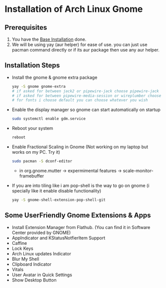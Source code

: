 # Installation of Arch Linux Gnome

## Prerequisites

1. You have the [Base Installation](01_ARCH_INSTALL_BASE.md) done.
2. We will be using yay (aur helper) for ease of use. you can just use pacman command directly or if its aur package then use any aur helper.

## Installation Steps

- Install the gnome & gnome extra package

    ```sh
    yay -S gnome gnome-extra
    # if asked for between jack2 or pipewire-jack choose pipewire-jack (I use pipewire so i choose that. If you are using something else then choose that.)
    # if asked for between pipewire-media-session or wireplumber choose wireplumber (I use wireplumber so i choose that. If you are using something else then choose that.)
    # for fonts i choose default you can choose whatever you wish
    ```

- Enable the display manager so gnome can start automatically on startup

    ```sh
    sudo systemctl enable gdm.service
    ```

- Reboot your system

    ```sh
    reboot
    ```

- Enable Fractional Scaling in Gnome (Not working on my laptop but works on my PC. Try it)

    ```sh
    sudo pacman -S dconf-editor
    ```

  - in org.gnome.mutter -> expermimental features -> scale-monitor-framebuffer
- If you are into tiling like i am pop-shell is the way to go on gnome (i specially like it enable disable functionality)

    ```sh
    yay -S gnome-shell-extension-pop-shell-git  
    ```

## Some UserFriendly Gnome Extensions & Apps

- Install Extension Manager from Flathub. (You can find it in Software Center provided by GNOME)
- AppIndicator and KStatusNotfierItem Support
- Caffine
- Lock Keys
- Arch Linux updates Indicator
- Blur My Shell
- Clipboard Indicator
- Vitals
- User Avatar in Quick Settings
- Show Desktop Button
